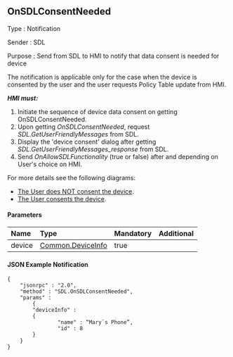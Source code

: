 ## OnSDLConsentNeeded
Type
: Notification

Sender
: SDL

Purpose
: Send from SDL to HMI to notify that data consent is needed for device

The notification is applicable only for the case when the device is consented by the user and the user requests Policy Table update from HMI.

_**HMI must:**_ 
1) Initiate the sequence of device data consent on getting OnSDLConsentNeeded.   
2) Upon getting _OnSDLConsentNeeded_, request _SDL.GetUserFriendlyMessages_ from SDL.   
3) Display the 'device consent' dialog after getting _SDL.GetUserFriendlyMessages_response_ from SDL.   
4) Send _OnAllowSDLFunctionality_ (true or false) after and depending on User's choice on HMI.   

For more details see the following diagrams:     
   - [The User does NOT consent the device](https://github.com/DrachenkoAnastasiia/sdl_hmi_integration_guidelines/blob/PTU_external_proprietary/docs/SDL/ActivateApp/assets/User%20does%20not%20consent%20the%20device1.png).   
   - [The User consents the device](https://github.com/DrachenkoAnastasiia/sdl_hmi_integration_guidelines/blob/PTU_external_proprietary/docs/SDL/ActivateApp/assets/User%20consents%20the%20device2.png).

#### Parameters

|Name|Type|Mandatory|Additional|
|:---|:---|:--------|:---------|
|device|[Common.DeviceInfo]|true||

[Common.DeviceInfo]: https://github.com/smartdevicelink/sdl_hmi_integration_guidelines/blob/develop/docs/Common/Structs/index.md#deviceinfo

#### JSON Example Notification
```
{
	"jsonrpc" : "2.0",
	"method" : "SDL.OnSDLConsentNeeded",
	"params" :  
		{
		"deviceInfo" : 
		{
				"name" : “Mary`s Phone”,
				"id" : 8
		}
	}
}
```
